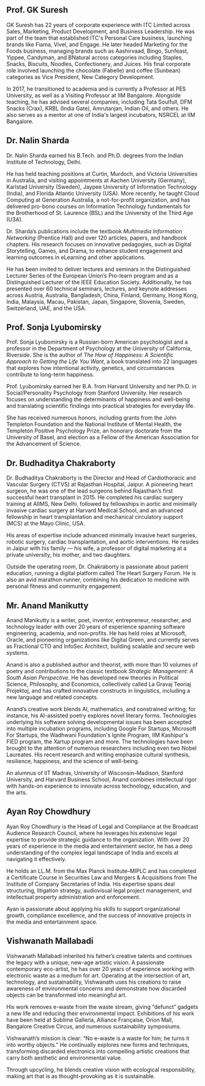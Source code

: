 ## Prof. GK Suresh
GK Suresh has 22 years of corporate experience with ITC Limited across Sales, Marketing, Product Development, and Business Leadership. He was part of the team that established ITC's Personal Care business, launching brands like Fiama, Vivel, and Engage. He later headed Marketing for the Foods business, managing brands such as Aashirvaad, Bingo, Sunfeast, Yippee, Candyman, and BNatural across categories including Staples, Snacks, Biscuits, Noodles, Confectionery, and Juices. His final corporate role involved launching the chocolate (Fabelle) and coffee (Sunbean) categories as Vice President, New Category Development.

In 2017, he transitioned to academia and is currently a Professor at PES University, as well as a Visiting Professor at IIM Bangalore. Alongside teaching, he has advised several companies, including Tata Soulfull, DFM Snacks (Crax), KRBL (India Gate), Amrutanjan, Indian Oil, and others. He also serves as a mentor at one of India's largest incubators, NSRCEL at IIM Bangalore.

## Dr. Nalin Sharda
Dr. Nalin Sharda earned his B.Tech. and Ph.D. degrees from the Indian Institute of Technology, Delhi.

He has held teaching positions at Curtin, Murdoch, and Victoria Universities in Australia, and visiting appointments at Aachen University (Germany), Karlstad University (Sweden), Jaypee University of Information Technology (India), and Florida Atlantic University (USA). More recently, he taught Cloud Computing at Generation Australia, a not-for-profit organization, and has delivered pro-bono courses on Information Technology fundamentals for the Brotherhood of St. Laurence (BSL) and the University of the Third Age (U3A).

Dr. Sharda’s publications include the textbook *Multimedia Information Networking* (Prentice Hall) and over 120 articles, papers, and handbook chapters. His research focuses on innovative pedagogies, such as Digital Storytelling, Games, and Drama, to enhance student engagement and learning outcomes in eLearning and other applications.

He has been invited to deliver lectures and seminars in the Distinguished Lecturer Series of the European Union’s Pro-learn program and as a Distinguished Lecturer of the IEEE Education Society. Additionally, he has presented over 60 technical seminars, lectures, and keynote addresses across Austria, Australia, Bangladesh, China, Finland, Germany, Hong Kong, India, Malaysia, Macau, Pakistan, Japan, Singapore, Slovenia, Sweden, Switzerland, UAE, and the USA.

## Prof. Sonja Lyubomirsky
Prof. Sonja Lyubomirsky is a Russian-born American psychologist and a professor in the Department of Psychology at the University of California, Riverside. She is the author of *The How of Happiness: A Scientific Approach to Getting the Life You Want*, a book translated into 22 languages that explores how intentional activity, genetics, and circumstances contribute to long-term happiness.

Prof. Lyubomirsky earned her B.A. from Harvard University and her Ph.D. in Social/Personality Psychology from Stanford University. Her research focuses on understanding the determinants of happiness and well-being and translating scientific findings into practical strategies for everyday life.

She has received numerous honors, including grants from the John Templeton Foundation and the National Institute of Mental Health, the Templeton Positive Psychology Prize, an honorary doctorate from the University of Basel, and election as a Fellow of the American Association for the Advancement of Science.

## Dr. Budhaditya Chakraborty
Dr. Budhaditya Chakraborty is the Director and Head of Cardiothoracic and Vascular Surgery (CTVS) at Rajasthan Hospital, Jaipur. A pioneering heart surgeon, he was one of the lead surgeons behind Rajasthan’s first successful heart transplant in 2015. He completed his cardiac surgery training at AIIMS, New Delhi, followed by fellowships in aortic and minimally invasive cardiac surgery at Harvard Medical School, and an advanced fellowship in heart transplantation and mechanical circulatory support (MCS) at the Mayo Clinic, USA.

His areas of expertise include advanced minimally invasive heart surgeries, robotic surgery, cardiac transplantation, and aortic interventions. He resides in Jaipur with his family — his wife, a professor of digital marketing at a private university, his mother, and two daughters.

Outside the operating room, Dr. Chakraborty is passionate about patient education, running a digital platform called The Heart Surgery Forum. He is also an avid marathon runner, combining his dedication to medicine with personal fitness and community engagement.

## Mr. Anand Manikutty
Anand Manikutty is a writer, poet, inventor, entrepreneur, researcher, and technology leader with over 20 years of experience spanning software engineering, academia, and non-profits. He has held roles at Microsoft, Oracle, and pioneering organizations like Digital Green, and currently serves as Fractional CTO and InfoSec Architect, building scalable and secure web systems.

Anand is also a published author and theorist, with more than 10 volumes of poetry and contributions to the classic textbook *Strategic Management: A South Asian Perspective*. He has developed new theories in Political Science, Philosophy, and Economics, collectively called La Gravaj Teoriaj Projektoj, and has crafted innovative constructs in linguistics, including a new language and related concepts.

Anand’s creative work blends AI, mathematics, and constrained writing; for instance, his AI-assisted poetry explores novel literary forms. Technologies underlying his software solving developmental issues has been accepted into multiple incubation programs, including Google For Startups, Microsoft For Startups, the Wadhwani Foundation's Ignite Program, IIM Kashipur's FIED program, the Xartup program and more. The technologies have been brought to the attention of numerous researchers including even two Nobel Laureates. His recent research and writing emphasize cultural synthesis, resilience, happiness, and the science of well-being.

An alumnus of IIT Madras, University of Wisconsin–Madison, Stanford University, and Harvard Business School, Anand combines intellectual rigor with hands-on experience to innovate across technology, education, and the arts.

## Ayan Roy Chowdhury
Ayan Roy Chowdhury is the Head of Legal and Compliance at the Broadcast Audience Research Council, where he leverages his extensive legal expertise to provide strategic guidance to the organization. With over 20 years of experience in the media and entertainment sector, he has a deep understanding of the complex legal landscape of India and excels at navigating it effectively.

He holds an LL.M. from the Max Planck Institute–MIPLC and has completed a Certificate Course in Securities Law and Mergers & Acquisitions from The Institute of Company Secretaries of India. His expertise spans deal structuring, litigation strategy, audiovisual legal project management, and intellectual property administration and enforcement.

Ayan is passionate about applying his skills to support organizational growth, compliance excellence, and the success of innovative projects in the media and entertainment space.

## Vishwanath Mallabadi
Vishwanath Mallabadi inherited his father’s creative talents and continues the legacy with a unique, new-age artistic vision. A passionate contemporary eco-artist, he has over 20 years of experience working with electronic waste as a medium for art. Operating at the intersection of art, technology, and sustainability, Vishwanath uses his creations to raise awareness of environmental concerns and demonstrate how discarded objects can be transformed into meaningful art.

His work removes e-waste from the waste stream, giving “defunct” gadgets a new life and reducing their environmental impact. Exhibitions of his work have been held at Sublime Galleria, Alliance Française, Orion Mall, Bangalore Creative Circus, and numerous sustainability symposiums.

Vishwanath’s mission is clear: “No e-waste is a waste for him; he turns it into worthy objects.” He continually explores new forms and techniques, transforming discarded electronics into compelling artistic creations that carry both aesthetic and environmental value.

Through upcycling, he blends creative vision with ecological responsibility, making art that is as thought-provoking as it is sustainable.
